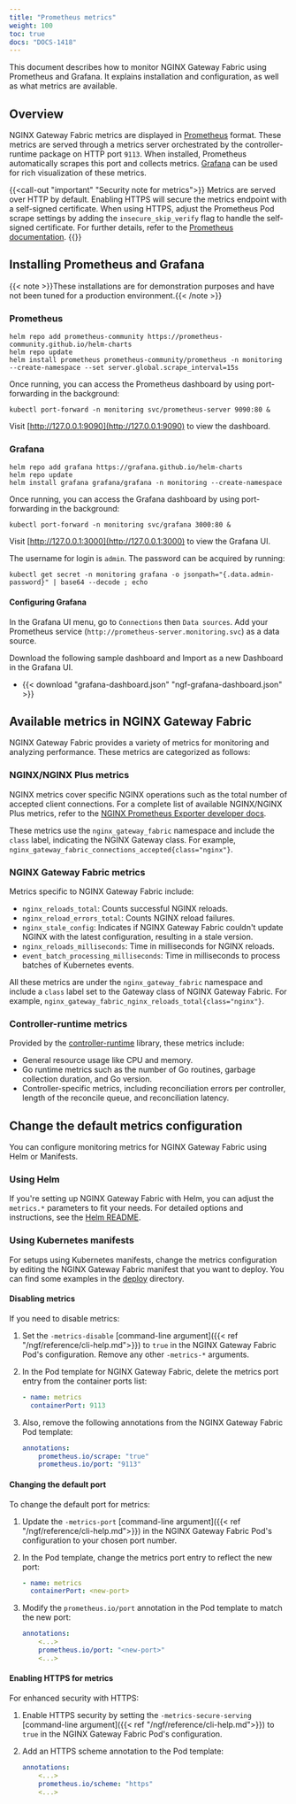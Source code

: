 ```yaml
---
title: "Prometheus metrics"
weight: 100
toc: true
docs: "DOCS-1418"
---
```


This document describes how to monitor NGINX Gateway Fabric using Prometheus and Grafana. It explains installation and configuration, as well as what metrics are available.

## Overview

NGINX Gateway Fabric metrics are displayed in [Prometheus](https://prometheus.io/) format. These metrics are served through a metrics server orchestrated by the controller-runtime package on HTTP port `9113`. When installed, Prometheus automatically scrapes this port and collects metrics. [Grafana](https://grafana.com/) can be used for rich visualization of these metrics.

{{<call-out "important" "Security note for metrics">}}
Metrics are served over HTTP by default. Enabling HTTPS will secure the metrics endpoint with a self-signed certificate. When using HTTPS, adjust the Prometheus Pod scrape settings by adding the `insecure_skip_verify` flag to handle the self-signed certificate. For further details, refer to the [Prometheus documentation](https://prometheus.io/docs/prometheus/latest/configuration/configuration/#tls_config).
{{</call-out>}}

## Installing Prometheus and Grafana

{{< note >}}These installations are for demonstration purposes and have not been tuned for a production environment.{{< /note >}}

### Prometheus

```shell
helm repo add prometheus-community https://prometheus-community.github.io/helm-charts
helm repo update
helm install prometheus prometheus-community/prometheus -n monitoring --create-namespace --set server.global.scrape_interval=15s
```

Once running, you can access the Prometheus dashboard by using port-forwarding in the background:

```shell
kubectl port-forward -n monitoring svc/prometheus-server 9090:80 &
```

Visit [http://127.0.0.1:9090](http://127.0.0.1:9090) to view the dashboard.

### Grafana


```shell
helm repo add grafana https://grafana.github.io/helm-charts
helm repo update
helm install grafana grafana/grafana -n monitoring --create-namespace
```

Once running, you can access the Grafana dashboard by using port-forwarding in the background:

```shell
kubectl port-forward -n monitoring svc/grafana 3000:80 &
```

Visit [http://127.0.0.1:3000](http://127.0.0.1:3000) to view the Grafana UI.

The username for login is `admin`. The password can be acquired by running:

```shell
kubectl get secret -n monitoring grafana -o jsonpath="{.data.admin-password}" | base64 --decode ; echo
```

#### Configuring Grafana

In the Grafana UI menu, go to `Connections` then `Data sources`. Add your Prometheus service (`http://prometheus-server.monitoring.svc`) as a data source.

Download the following sample dashboard and Import as a new Dashboard in the Grafana UI.

- {{< download "grafana-dashboard.json" "ngf-grafana-dashboard.json" >}}

## Available metrics in NGINX Gateway Fabric

NGINX Gateway Fabric provides a variety of metrics for monitoring and analyzing performance. These metrics are categorized as follows:

### NGINX/NGINX Plus metrics

NGINX metrics cover specific NGINX operations such as the total number of accepted client connections. For a complete list of available NGINX/NGINX Plus metrics, refer to the [NGINX Prometheus Exporter developer docs](https://github.com/nginxinc/nginx-prometheus-exporter#exported-metrics).

These metrics use the `nginx_gateway_fabric` namespace and include the `class` label, indicating the NGINX Gateway class. For example, `nginx_gateway_fabric_connections_accepted{class="nginx"}`.

### NGINX Gateway Fabric metrics

Metrics specific to NGINX Gateway Fabric include:

- `nginx_reloads_total`: Counts successful NGINX reloads.
- `nginx_reload_errors_total`: Counts NGINX reload failures.
- `nginx_stale_config`: Indicates if NGINX Gateway Fabric couldn't update NGINX with the latest configuration, resulting in a stale version.
- `nginx_reloads_milliseconds`: Time in milliseconds for NGINX reloads.
- `event_batch_processing_milliseconds`: Time in milliseconds to process batches of Kubernetes events.

All these metrics are under the `nginx_gateway_fabric` namespace and include a `class` label set to the Gateway class of NGINX Gateway Fabric. For example, `nginx_gateway_fabric_nginx_reloads_total{class="nginx"}`.

### Controller-runtime metrics

Provided by the [controller-runtime](https://github.com/kubernetes-sigs/controller-runtime) library, these metrics include:

- General resource usage like CPU and memory.
- Go runtime metrics such as the number of Go routines, garbage collection duration, and Go version.
- Controller-specific metrics, including reconciliation errors per controller, length of the reconcile queue, and reconciliation latency.

## Change the default metrics configuration

You can configure monitoring metrics for NGINX Gateway Fabric using Helm or Manifests.

### Using Helm

If you're setting up NGINX Gateway Fabric with Helm, you can adjust the `metrics.*` parameters to fit your needs. For detailed options and instructions, see the [Helm README](https://github.com/nginx/nginx-gateway-fabric/blob/v1.5.1/charts/nginx-gateway-fabric/README.md).

### Using Kubernetes manifests

For setups using Kubernetes manifests, change the metrics configuration by editing the NGINX Gateway Fabric manifest that you want to deploy. You can find some examples in the [deploy](https://github.com/nginx/nginx-gateway-fabric/tree/v1.5.1/deploy) directory.

#### Disabling metrics

If you need to disable metrics:

1. Set the `-metrics-disable` [command-line argument]({{< ref "/ngf/reference/cli-help.md">}}) to `true` in the NGINX Gateway Fabric Pod's configuration. Remove any other `-metrics-*` arguments.
2. In the Pod template for NGINX Gateway Fabric, delete the metrics port entry from the container ports list:

    ```yaml
    - name: metrics
      containerPort: 9113
    ```

3. Also, remove the following annotations from the NGINX Gateway Fabric Pod template:

    ```yaml
    annotations:
        prometheus.io/scrape: "true"
        prometheus.io/port: "9113"
    ```

#### Changing the default port

To change the default port for metrics:

1. Update the `-metrics-port` [command-line argument]({{< ref "/ngf/reference/cli-help.md">}}) in the NGINX Gateway Fabric Pod's configuration to your chosen port number.
2. In the Pod template, change the metrics port entry to reflect the new port:

    ```yaml
    - name: metrics
      containerPort: <new-port>
    ```

3. Modify the `prometheus.io/port` annotation in the Pod template to match the new port:

    ```yaml
    annotations:
        <...>
        prometheus.io/port: "<new-port>"
        <...>
    ```

#### Enabling HTTPS for metrics

For enhanced security with HTTPS:

1. Enable HTTPS security by setting the `-metrics-secure-serving` [command-line argument]({{< ref "/ngf/reference/cli-help.md">}}) to `true` in the NGINX Gateway Fabric Pod's configuration.

2. Add an HTTPS scheme annotation to the Pod template:

    ```yaml
    annotations:
        <...>
        prometheus.io/scheme: "https"
        <...>
    ```
